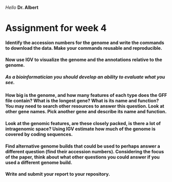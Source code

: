 *Hello* **Dr. Albert**
# Assignment for week 4

#### Identify the accession numbers for the genome and write the commands to download the data. Make your commands reusable and reproducible.

#### Now use IGV to visualize the genome and the annotations relative to the genome.

##### As a bioinformatician you should develop an ability to evaluate what you see.

#### How big is the genome, and how many features of each type does the GFF file contain? What is the longest gene? What is its name and function? You may need to search other resources to answer this question. Look at other gene names. Pick another gene and describe its name and function.

#### Look at the genomic features, are these closely packed, is there a lot of intragenomic space? Using IGV estimate how much of the genome is covered by coding sequences.

#### Find alternative genome builds that could be used to perhaps answer a different question (find their accession numbers). Considering the focus of the paper, think about what other questions you could answer if you used a different genome build.

#### Write and submit your report to your repository.